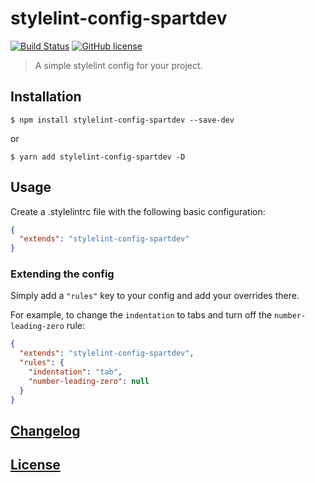 # stylelint-config-spartdev
[![Build Status](https://travis-ci.org/spartDev/stylelint-config-spartdev.svg?branch=master)](https://travis-ci.org/Spartdev/stylelint-config-spartdev)
[![GitHub license](https://img.shields.io/badge/license-MIT-blue.svg?style=flat-square)](https://raw.githubusercontent.com/Spartdev/stylelint-config-spartdev/master/LICENSE)
> A simple stylelint config for your project.

## Installation

```console
$ npm install stylelint-config-spartdev --save-dev
```

or

```console
$ yarn add stylelint-config-spartdev -D
```

## Usage

Create a .stylelintrc file with the following basic configuration:

```json
{
  "extends": "stylelint-config-spartdev"
}
```

### Extending the config

Simply add a `"rules"` key to your config and add your overrides there.

For example, to change the `indentation` to tabs and turn off the `number-leading-zero` rule:


```json
{
  "extends": "stylelint-config-spartdev",
  "rules": {
    "indentation": "tab",
    "number-leading-zero": null
  }
}
```

## [Changelog](CHANGELOG.md)

## [License](LICENSE)

